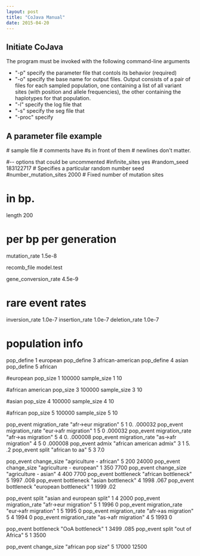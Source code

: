 ```yaml
---
layout: post
title: "CoJava Manual"
date: 2015-04-20
---
```

<h2>Initiate CoJava</h2>
The program must be invoked with the following command-line arguments
<ul>
<li>"-p" specify the parameter file that contols its behavior (required)</li>
<li>"-o" specify the base name for output files.  Output consists of a pair of files for each sampled population, one containing a list of all variant sites (with position and allele frequencies), the other containing the haplotypes for that population.</li>
<li>"-l" specify the log file that</li>
<li>"-s" specify the seg file that</li>
<li>"-proc" specify </li>
</ul>

<h2>A parameter file example</h2>
# sample file
# comments have #s in front of them
# newlines don't matter.

#-- options that could be uncommented
#infinite_sites yes
#random_seed 183122717   # Specifies a particular random number seed
#number_mutation_sites 2000  # Fixed number of mutation sites

# in bp.
length 200

# per bp per generation
mutation_rate 1.5e-8

recomb_file model.test

gene_conversion_rate 4.5e-9

# rare event rates 
inversion_rate 1.0e-7
insertion_rate 1.0e-7
deletion_rate 1.0e-7

# population info

pop_define 1 european
pop_define 3 african-american
pop_define 4 asian
pop_define 5 african

#european
pop_size 1 100000
sample_size 1 10

#african american
pop_size 3 100000
sample_size 3 10

#asian
pop_size 4 100000
sample_size 4 10

#african
pop_size 5 100000
sample_size 5 10

pop_event migration_rate "afr->eur migration" 5 1 0. .000032
pop_event migration_rate "eur->afr migration" 1 5 0 .000032
pop_event migration_rate "afr->as migration" 5 4 0. .000008
pop_event migration_rate "as->afr migration" 4 5 0 .000008
pop_event admix "african american admix" 3 1 5. .2
pop_event split "african to aa" 5 3 7.0

pop_event change_size "agriculture - african" 5 200 24000
pop_event change_size "agriculture - european" 1 350 7700
pop_event change_size "agriculture - asian" 4 400 7700
pop_event bottleneck "african bottleneck" 5 1997 .008
pop_event bottleneck "asian bottleneck" 4 1998 .067
pop_event bottleneck "european bottleneck" 1 1999 .02

pop_event split "asian and european split" 1 4 2000
pop_event migration_rate "afr->eur migration" 5 1 1996 0
pop_event migration_rate "eur->afr migration" 1 5 1995 0
pop_event migration_rate "afr->as migration" 5 4 1994 0
pop_event migration_rate "as->afr migration" 4 5 1993 0

pop_event bottleneck "OoA bottleneck" 1 3499 .085
pop_event split "out of Africa" 5 1 3500

pop_event change_size "african pop size" 5 17000 12500
